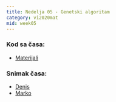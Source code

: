 ```yaml
---
title: Nedelja 05 - Genetski algoritam
category: vi2020mat
mid: week05
---
```


### Kod sa časa:

- <a target="_blank" href="https://github.com/matfvi/vi/tree/master/2020.2021/05_Genetski_Algoritmi/">Materijali</a>

### Snimak časa:
  - <a target="_blank" href="https://youtu.be/lJqBJbQGLbs">Denis</a>
  - <a target="_blank" href="https://youtu.be/F4b7ZzK7LWA">Marko</a>

